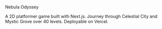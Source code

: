 Nebula Odyssey

A 2D platformer game built with Next.js. Journey through Celestial City and Mystic Grove over 40 levels. Deployable on Vercel.